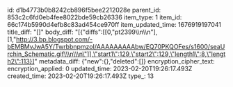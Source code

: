 id: d1b4773b0b8242cb896f5bee2212028e
parent_id: 853c2c6fd0eb4fee8022bde59cb26336
item_type: 1
item_id: 66c174b5990d4efb8c83ad454ce970ff
item_updated_time: 1676919197041
title_diff: "[]"
body_diff: "[{\"diffs\":[[0,\"pt2399\\\n\\\n\"],[1,\"http://3.bp.blogspot.com/-bEMBMvJwA5Y/TwrbbnpmzoI/AAAAAAAAAbw/EQ70PKQOFes/s1600/seaUrchin_Schematic.gif\\\n\\\n\"]],\"start1\":129,\"start2\":129,\"length1\":8,\"length2\":113}]"
metadata_diff: {"new":{},"deleted":[]}
encryption_cipher_text: 
encryption_applied: 0
updated_time: 2023-02-20T19:26:17.493Z
created_time: 2023-02-20T19:26:17.493Z
type_: 13